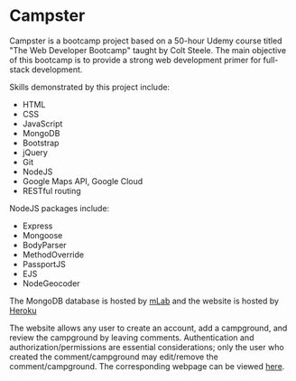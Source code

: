 # Campster

Campster is a bootcamp project based on a 50-hour Udemy course titled "The Web Developer Bootcamp" taught by Colt Steele. The main objective of this bootcamp is to provide a strong web development primer for full-stack development.

Skills demonstrated by this project include:
* HTML
* CSS
* JavaScript
* MongoDB
* Bootstrap
* jQuery
* Git
* NodeJS
* Google Maps API, Google Cloud
* RESTful routing

NodeJS packages include:
* Express
* Mongoose
* BodyParser
* MethodOverride
* PassportJS
* EJS
* NodeGeocoder

The MongoDB database is hosted by [mLab](https://mlab.com) and the website is hosted by [Heroku](http://www.heroku.com)

The website allows any user to create an account, add a campground, and review the campground by leaving comments. Authentication and authorization/permissions are essential considerations; only the user who created the comment/campground may edit/remove the comment/campground. The corresponding webpage can be viewed [here](https://t-huang.herokuapp.com).
